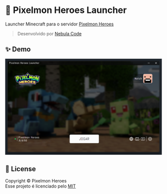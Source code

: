 # 🚀 Pixelmon Heroes Launcher
Launcher Minecraft para o servidor [Pixelmon Heroes](https://discord.gg/pixelmonheroes)<br/>
> Desenvolvido por [Nebula Code](https://discord.gg/2qsSkqDxFP)

## ✨ Demo
![Launcher](image.png)

## 📝 License
Copyright © Pixelmon Heroes<br/>
Esse projeto é licenciado pelo [MIT](https://choosealicense.com/licenses/mit/)
